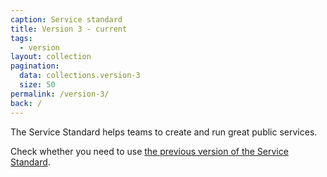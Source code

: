 ```yaml
---
caption: Service standard
title: Version 3 - current
tags:
  - version
layout: collection
pagination:
  data: collections.version-3
  size: 50
permalink: /version-3/
back: /
---
```


The Service Standard helps teams to create and run great public services.

Check whether you need to use [the previous version of the Service Standard](/version-2/).
